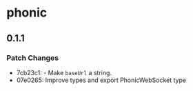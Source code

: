 # phonic

## 0.1.1

### Patch Changes

- 7cb23c1: - Make `baseUrl` a string.
- 07e0265: Improve types and export PhonicWebSocket type
